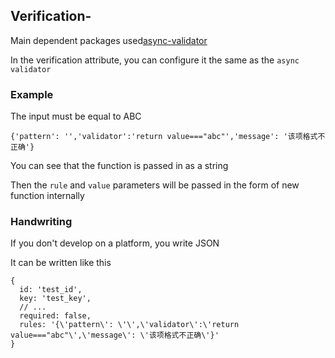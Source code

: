 ## Verification-
Main dependent packages used[async-validator](https://github.com/yiminghe/async-validator)

In the verification attribute, you can configure it the same as the `async validator`

### Example
The input must be equal to ABC
```
{'pattern': '','validator':'return value==="abc"','message': '该项格式不正确'}
```

You can see that the function is passed in as a string

Then the `rule` and `value` parameters will be passed in the form of new function internally

### Handwriting
If you don't develop on a platform, you write JSON

It can be written like this
```json5
{
  id: 'test_id',
  key: 'test_key',
  // ...
  required: false,
  rules: '{\'pattern\': \'\',\'validator\':\'return value==="abc"\',\'message\': \'该项格式不正确\'}'
}
```
